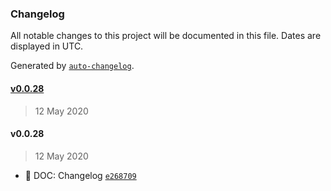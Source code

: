 ### Changelog

All notable changes to this project will be documented in this file. Dates are displayed in UTC.

Generated by [`auto-changelog`](https://github.com/CookPete/auto-changelog).

#### [v0.0.28](https://github.com/datawizio/react-components/compare/v0.0.28...v0.0.28)

> 12 May 2020

#### v0.0.28

> 12 May 2020

-  📖 DOC: Changelog [`e268709`](https://github.com/datawizio/react-components/commit/e2687096831a7574876540e1d29f65c982f83bf8)
